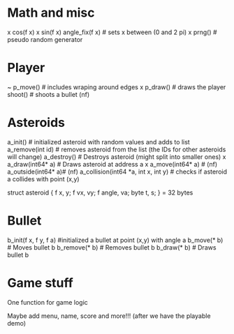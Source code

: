 # Math and misc
x cos(f x)
x sin(f x)
angle_fix(f x)     # sets x between (0 and 2 pi)
x prng()             # pseudo random generator

# Player
~ p_move()           # includes wraping around edges
x p_draw()           # draws the player
shoot()            # shoots a bullet (nf)

# Asteroids

a_init()           # initialized asteroid with random values and adds to list
a_remove(int id)   # removes asteroid from the list (the IDs for other asteroids will change)
a_destroy()        # Destroys asteroid (might split into smaller ones)
x a_draw(int64* a)   # Draws asteroid at address a
x a_move(int64* a)   # (nf)
a_outside(int64* a)# (nf)
a_collision(int64 *a,
	int x, int y)  # checks if asteroid a collides with point (x,y)

struct asteroid {
	f x, y;
	f vx, vy;
	f angle, va;
	byte t, s;
} = 32 bytes

# Bullet
b_init(f x, f y, f a) #initialized a bullet at point (x,y) with angle a
b_move(* b)        # Moves bullet b
b_remove(* b)      # Removes bullet b
b_draw(* b)        # Draws bullet b



# Game stuff
One function for game logic


Maybe add menu, name, score and more!!! (after we have the playable demo)
